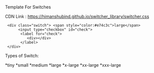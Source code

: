 Template For Switches

CDN Link : <a href="#">https://himanshubind.github.io/switcher_library/switcher.css</a>

     <div class="switch"> <span style="color:#e74c3c">large</span>
          <input type="checkbox" id="check">
           <label for="check">
              <div></div>
           </label>
     </div>

Types of Switch:


*tiny
*small
*medium
*large
*x-large
*xx-large
*xxx-large
